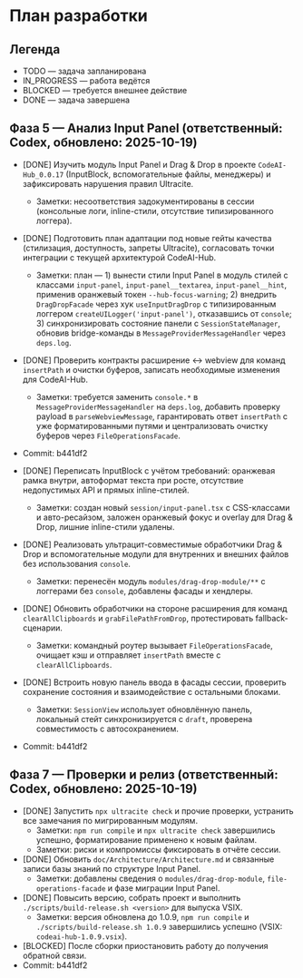 # План разработки

## Легенда
- TODO — задача запланирована
- IN_PROGRESS — работа ведётся
- BLOCKED — требуется внешнее действие
- DONE — задача завершена

## Фаза 5 — Анализ Input Panel (ответственный: Codex, обновлено: 2025-10-19)
- [DONE] Изучить модуль Input Panel и Drag & Drop в проекте `CodeAI-Hub_0.0.17` (InputBlock, вспомогательные файлы, менеджеры) и зафиксировать нарушения правил Ultracite.
  - Заметки: несоответствия задокументированы в сессии (консольные логи, inline-стили, отсутствие типизированного логгера).
- [DONE] Подготовить план адаптации под новые гейты качества (стилизация, доступность, запреты Ultracite), согласовать точки интеграции с текущей архитектурой CodeAI-Hub.
  - Заметки: план — 1) вынести стили Input Panel в модуль стилей с классами `input-panel`, `input-panel__textarea`, `input-panel__hint`, применив оранжевый токен `--hub-focus-warning`; 2) внедрить `DragDropFacade` через хук `useInputDragDrop` с типизированным логгером `createUILogger('input-panel')`, отказавшись от `console`; 3) синхронизировать состояние панели с `SessionStateManager`, обновив bridge-команды в `MessageProviderMessageHandler` через `deps.log`.
- [DONE] Проверить контракты расширение ↔ webview для команд `insertPath` и очистки буферов, записать необходимые изменения для CodeAI-Hub.
  - Заметки: требуется заменить `console.*` в `MessageProviderMessageHandler` на `deps.log`, добавить проверку payload в `parseWebviewMessage`, гарантировать ответ `insertPath` с уже форматированными путями и централизовать очистку буферов через `FileOperationsFacade`.
- Commit: b441df2

- [DONE] Переписать InputBlock с учётом требований: оранжевая рамка внутри, автоформат текста при росте, отсутствие недопустимых API и прямых inline-стилей.
  - Заметки: создан новый `session/input-panel.tsx` с CSS-классами и авто-ресайзом, заложен оранжевый фокус и overlay для Drag & Drop, лишние inline-стили удалены.
- [DONE] Реализовать ультрацит-совместимые обработчики Drag & Drop и вспомогательные модули для внутренних и внешних файлов без использования `console`.
  - Заметки: перенесён модуль `modules/drag-drop-module/**` с логгерами без `console`, добавлены фасады и хендлеры.
- [DONE] Обновить обработчики на стороне расширения для команд `clearAllClipboards` и `grabFilePathFromDrop`, протестировать fallback-сценарии.
  - Заметки: командный роутер вызывает `FileOperationsFacade`, очищает кэш и отправляет `insertPath` вместе с `clearAllClipboards`.
- [DONE] Встроить новую панель ввода в фасады сессии, проверить сохранение состояния и взаимодействие с остальными блоками.
  - Заметки: `SessionView` использует обновлённую панель, локальный стейт синхронизируется с `draft`, проверена совместимость с автосохранением.
- Commit: b441df2

## Фаза 7 — Проверки и релиз (ответственный: Codex, обновлено: 2025-10-19)
- [DONE] Запустить `npx ultracite check` и прочие проверки, устранить все замечания по мигрированным модулям.
  - Заметки: `npm run compile` и `npx ultracite check` завершились успешно, форматирование применено к новым файлам.
  - Заметки: риски и компромиссы фиксировать в отчёте сессии.
- [DONE] Обновить `doc/Architecture/Architecture.md` и связанные записи базы знаний по структуре Input Panel.
  - Заметки: добавлены сведения о `modules/drag-drop-module`, `file-operations-facade` и фазе миграции Input Panel.
- [DONE] Повысить версию, собрать проект и выполнить `./scripts/build-release.sh <version>` для выпуска VSIX.
  - Заметки: версия обновлена до 1.0.9, `npm run compile` и `./scripts/build-release.sh 1.0.9` завершились успешно (VSIX: `codeai-hub-1.0.9.vsix`).
- [BLOCKED] После сборки приостановить работу до получения обратной связи.
- Commit: b441df2